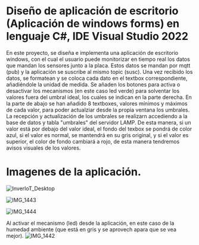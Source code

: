 # Diseño de aplicación de escritorio (Aplicación de windows forms) en lenguaje C#, IDE Visual Studio 2022

En este proyecto, se diseña e implementa una aplicación de escritorio windows, con el cual el usuario puede monitorizar en tiempo real los datos que mandan los sensores junto a la placa.
Estos datos se mandan por mqtt (pub) y la aplicación se suscribe al mismo topic (susc).
Una vez recibido los datos, se formatean y se coloca cada dato en el textbox correspondiente, añadiéndole la unidad de medida.
Se añaden los botones para activa o desactivar los mecanismos (en este caso led verde) para solventar los valores fuera del umbral ideal, los cuales se indican en la parte derecha.
En la parte de abajo se han añadido 8 textboxes, valores mínimos y máximos de cada valor, para poder actualziar desde la propia ventana los umbrales.
La recepción y actualización de los umbrales se realizarn accediendo a la base de datos y tabla "umbrales" del servidor LAMP.
De esta manera, si un valor está por debajo del valor ideal, el fondo del texbox se pondrá de color azul, si el valor es normal, se mantendrá en su gris original, y si el valor es superior, el color de fondo cambiará a rojo, de esta manera tendremos avisos visuales de los valores.

# Imagenes de la aplicación.

![InverIoT_Desktop](https://github.com/JLCaballeroMQ/Proyecto_TFG_UBU_23_24/assets/127446383/cbc94b98-22d1-4df4-924e-0f3bbcb5105e)

![IMG_1443](https://github.com/JLCaballeroMQ/Proyecto_TFG_UBU_23_24/assets/127446383/1bb64560-8f46-417b-80a2-a5d7c634a3be)

![IMG_1444](https://github.com/JLCaballeroMQ/Proyecto_TFG_UBU_23_24/assets/127446383/948b443b-0701-4106-b8f5-42cd9529347f)

Al activar el mecanismo (led) desde la aplicación, en este caso de la humedad ambiente (que está en gris y se aprovech apara que se vea mejor).
![IMG_1442](https://github.com/JLCaballeroMQ/Proyecto_TFG_UBU_23_24/assets/127446383/8243e58d-2df5-4364-8990-a8fb169fdeb7)



